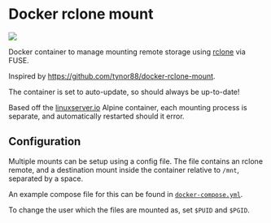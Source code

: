 # Docker rclone mount

![](https://github.com/RealOrangeOne/docker-rclone-mount/workflows/CI/badge.svg)

Docker container to manage mounting remote storage using [rclone](https://rclone.org/) via FUSE.

Inspired by https://github.com/tynor88/docker-rclone-mount.

The container is set to auto-update, so should always be up-to-date!

Based off the [linuxserver.io](https://www.linuxserver.io/) Alpine container, each mounting process is separate, and automatically restarted should it error.

## Configuration

Multiple mounts can be setup using a config file. The file contains an rclone remote, and a destination mount inside the container relative to `/mnt`, separated by a space.

An example compose file for this can be found in [`docker-compose.yml`](./docker-compose.yml).

To change the user which the files are mounted as, set `$PUID` and `$PGID`.
